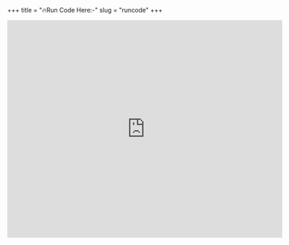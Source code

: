 +++
title = "🔥Run Code Here:-"
slug = "runcode"
+++


<iframe src="https://trinket.io/embed/python/33e5c3b81b?start=result&showInstructions=true" width="125%" height="500" frameborder="0" marginwidth="0" marginheight="0" allowfullscreen></iframe>




